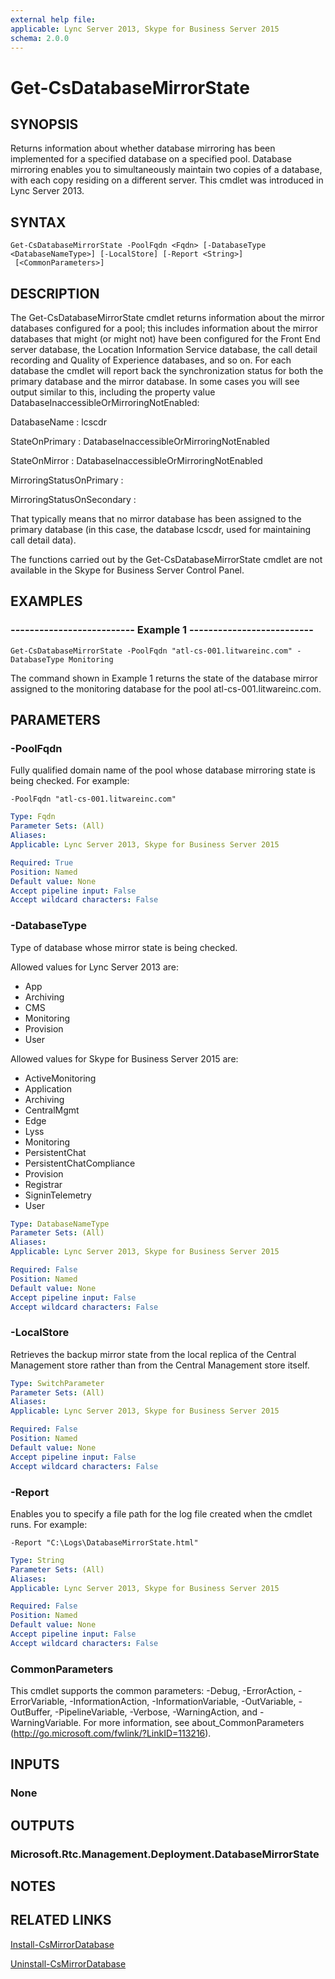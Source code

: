 ```yaml
---
external help file: 
applicable: Lync Server 2013, Skype for Business Server 2015
schema: 2.0.0
---
```


# Get-CsDatabaseMirrorState

## SYNOPSIS
Returns information about whether database mirroring has been implemented for a specified database on a specified pool.
Database mirroring enables you to simultaneously maintain two copies of a database, with each copy residing on a different server.
This cmdlet was introduced in Lync Server 2013.


## SYNTAX

```
Get-CsDatabaseMirrorState -PoolFqdn <Fqdn> [-DatabaseType <DatabaseNameType>] [-LocalStore] [-Report <String>]
 [<CommonParameters>]
```

## DESCRIPTION
The Get-CsDatabaseMirrorState cmdlet returns information about the mirror databases configured for a pool; this includes information about the mirror databases that might (or might not) have been configured for the Front End server database, the Location Information Service database, the call detail recording and Quality of Experience databases, and so on.
For each database the cmdlet will report back the synchronization status for both the primary database and the mirror database.
In some cases you will see output similar to this, including the property value DatabaseInaccessibleOrMirroringNotEnabled:

DatabaseName : lcscdr

StateOnPrimary : DatabaseInaccessibleOrMirroringNotEnabled

StateOnMirror : DatabaseInaccessibleOrMirroringNotEnabled

MirroringStatusOnPrimary :

MirroringStatusOnSecondary :

That typically means that no mirror database has been assigned to the primary database (in this case, the database lcscdr, used for maintaining call detail data).

The functions carried out by the Get-CsDatabaseMirrorState cmdlet are not available in the Skype for Business Server Control Panel.


## EXAMPLES

### -------------------------- Example 1 --------------------------
```
Get-CsDatabaseMirrorState -PoolFqdn "atl-cs-001.litwareinc.com" -DatabaseType Monitoring
```

The command shown in Example 1 returns the state of the database mirror assigned to the monitoring database for the pool atl-cs-001.litwareinc.com.


## PARAMETERS

### -PoolFqdn
Fully qualified domain name of the pool whose database mirroring state is being checked.
For example:

`-PoolFqdn "atl-cs-001.litwareinc.com"`

```yaml
Type: Fqdn
Parameter Sets: (All)
Aliases: 
Applicable: Lync Server 2013, Skype for Business Server 2015

Required: True
Position: Named
Default value: None
Accept pipeline input: False
Accept wildcard characters: False
```

### -DatabaseType
Type of database whose mirror state is being checked.

Allowed values for Lync Server 2013 are:
- App
- Archiving
- CMS
- Monitoring
- Provision
- User


Allowed values for Skype for Business Server 2015 are:
- ActiveMonitoring
- Application
- Archiving
- CentralMgmt
- Edge
- Lyss
- Monitoring
- PersistentChat
- PersistentChatCompliance
- Provision
- Registrar
- SigninTelemetry
- User

```yaml
Type: DatabaseNameType
Parameter Sets: (All)
Aliases: 
Applicable: Lync Server 2013, Skype for Business Server 2015

Required: False
Position: Named
Default value: None
Accept pipeline input: False
Accept wildcard characters: False
```

### -LocalStore
Retrieves the backup mirror state from the local replica of the Central Management store rather than from the Central Management store itself.

```yaml
Type: SwitchParameter
Parameter Sets: (All)
Aliases: 
Applicable: Lync Server 2013, Skype for Business Server 2015

Required: False
Position: Named
Default value: None
Accept pipeline input: False
Accept wildcard characters: False
```

### -Report
Enables you to specify a file path for the log file created when the cmdlet runs.
For example:

`-Report "C:\Logs\DatabaseMirrorState.html"`

```yaml
Type: String
Parameter Sets: (All)
Aliases: 
Applicable: Lync Server 2013, Skype for Business Server 2015

Required: False
Position: Named
Default value: None
Accept pipeline input: False
Accept wildcard characters: False
```

### CommonParameters
This cmdlet supports the common parameters: -Debug, -ErrorAction, -ErrorVariable, -InformationAction, -InformationVariable, -OutVariable, -OutBuffer, -PipelineVariable, -Verbose, -WarningAction, and -WarningVariable. For more information, see about_CommonParameters (http://go.microsoft.com/fwlink/?LinkID=113216).


## INPUTS

### None


## OUTPUTS

### Microsoft.Rtc.Management.Deployment.DatabaseMirrorState


## NOTES


## RELATED LINKS

[Install-CsMirrorDatabase]()

[Uninstall-CsMirrorDatabase]()